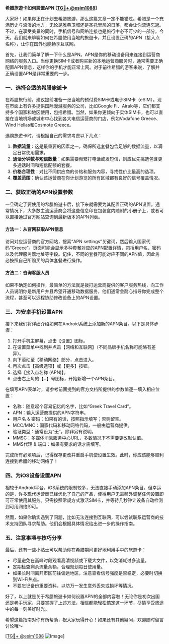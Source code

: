 **希腊旅遊卡如何設置APN [[TG💪+ @esim1088](https://t.me/s/esim1088)]**

大家好！如果你正在计划去希腊旅游，那么这篇文章一定不能错过。希腊是一个充满历史与浪漫的地方，无论是雅典卫城还是圣托里尼的日落，都会让你流连忘返。不过，在享受美景的同时，手机信号和网络连接也是旅行中必不可少的一部分。今天，我们就来聊聊如何在希腊使用当地的旅遊卡，并且设置正确的APN（接入点名称），让你在国外也能畅享互联网。

首先，让我们简单了解一下什么是APN。APN是你的移动设备用来连接到运营商网络的服务入口。当你更换SIM卡或者购买新的本地运营商服务时，通常需要正确配置APN信息，这样你的手机才能正常上网。对于前往希腊的游客来说，了解并正确设置APN是非常重要的一步。

### 一、选择合适的希腊旅遊卡

在希腊旅行前，建议提前准备一张当地的预付费SIM卡或电子SIM卡（eSIM）。现在市面上有许多提供国际漫游服务的公司，比如Google Fi、Airalo等，它们都支持多个国家和地区使用，包括希腊。当然，如果你更倾向于实体SIM卡，也可以直接在当地机场或城市中心找到各大电信运营商的门店，例如Vodafone Greece、Wind Hellas和Cosmote Greece。

选购旅遊卡时，请根据自己的需求考虑以下几点：
1. **数据流量**：这是最重要的因素之一。确保所选套餐包含足够的数据流量，以满足日常使用需求。
2. **通话分钟数与短信数量**：如果需要频繁打电话或发短信，则应优先挑选包含更多通话时间和短信配额的套餐。
3. **价格合理性**：对比不同供应商的价格和服务内容，寻找性价比最高的选项。
4. **覆盖范围**：确认该运营商在你计划游览的所有区域都有良好的信号覆盖情况。

### 二、获取正确的APN设置参数

一旦确定了要使用的希腊旅遊卡后，接下来就需要为其配置正确的APN设置。通常情况下，大多数主流运营商会将这些信息印在包装盒内随附的小册子上，或者可以直接通过官方网站查询到最新版本的APN列表。

#### 方法一：从官网获取APN信息
访问对应运营商的官方网站，搜索“APN settings”关键词，然后输入国家代码“Greece”。页面可能会显示多种套餐对应的APN配置详情，包括用户名、密码以及代理服务器地址等字段。记住，不同的套餐可能对应不同的APN值，因此务必按照自己所购买的具体套餐进行操作。

#### 方法二：咨询客服人员
如果不确定如何操作，最简单的方法就是拨打运营商提供的客户服务热线，向工作人员说明你是新用户并且希望开通移动数据服务，他们通常会耐心指导你完成整个流程，甚至可以远程协助修改设备上的APN设置。

### 三、为安卓手机设置APN

接下来我们将详细介绍如何在Android系统上添加新的APN条目。以下是具体步骤：

1. 打开手机主屏幕，点击【设置】图标。
2. 在设置菜单中找到并点击【网络和互联网】（不同品牌手机名称可能略有差异）。
3. 向下滚动至【移动网络】部分，点击进入。
4. 再次点击【高级选项】或【更多】按钮。
5. 选择【接入点名称 (APN)】。
6. 点击右上角的【+】号图标，开始新增一个APN条目。

在填写APN表单时，请参考前面提到的官方文档所提供的参数值逐一填入相应位置：
- 名称：随意起个容易记忆的名字，比如“Greek Travel Card”。
- APN：输入运营商提供的APN字符串。
- 用户名 & 密码：如果有的话，按照指示填写；否则留空。
- MCC/MNC：国家代码和移动网络代码，一般由运营商提供。
- 验证类型：通常设为“无”，除非另有说明。
- MMSC：多媒体消息服务中心URL，多数情况下不需要更改默认值。
- MMS代理 & 端口：如果有要求的话才需填写。

完成所有必填项后，记得保存更改并重启手机使设置生效。此时，你应该能够顺利连接到希腊的移动网络了！

### 四、为iOS设备设置APN

相较于Android平台，iOS系统的限制较多，无法直接手动添加APN条目。但幸运的是，许多现代运营商已经优化了自己的产品，使得用户无需额外调整任何设置即可正常使用其服务。只需按照常规方式激活SIM卡，并等待几秒钟让设备自动检测到可用网络即可。

然而，如果你确实遇到了问题，比如无法连接到互联网，可以尝试联系运营商的技术支持团队寻求帮助。他们会根据具体情况给出进一步的操作指南。

### 五、注意事项与技巧分享

最后，还有一些小贴士可以帮助你在希腊期间更好地利用手中的旅遊卡：
- 尽量避免在高峰时段观看高清视频或下载大文件，以免消耗过多流量。
- 定期检查剩余流量余额，合理规划每日使用量。
- 如果长时间离开市区前往偏远地区，注意查看信号强度是否稳定，必要时切换到Wi-Fi热点。
- 不要忘记备份重要资料，以防万一发生意外丢失或损坏等情况。

好了，以上就是关于希腊旅遊卡如何设置APN的全部内容啦！无论你是初次出国还是老手玩家，只要掌握了上述方法，相信都能轻松搞定这一环节，尽情享受旅途中的每一刻美好时光。

希望这篇指南对你有所帮助，祝大家玩得开心！如果还有其他疑问，欢迎随时留言讨论哦～

[[TG💪+ @esim1088](https://t.me/s/esim1088) ![Image](https://i.postimg.cc/4NQfJmqS/Snipaste-2025-05-13-00-14-12.png)]
